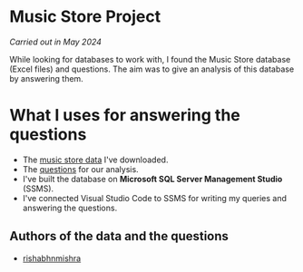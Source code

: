 # Music Store Project

*Carried out in May 2024*

While looking for databases to work with, I found the Music Store database (Excel files) and questions. The aim was to give an analysis of this database by answering them.

# What I uses for answering the questions

- The [music store data](https://github.com/rishabhnmishra/SQL_Music_Store_Analysis/blob/main/music%20store%20data.zip) I've downloaded.
- The [questions](https://github.com/rishabhnmishra/SQL_Music_Store_Analysis/blob/main/Music%20Store%20Analysis-Questions.pdf) for our analysis.
- I've built the database on **Microsoft SQL Server Management Studio** (SSMS).
- I've connected Visual Studio Code to SSMS for writing my queries and answering the questions.

## Authors of the data and the questions 

- [rishabhnmishra](https://github.com/rishabhnmishra)
